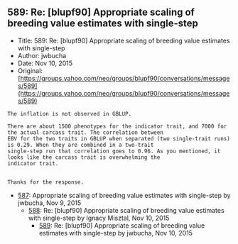 ## 589: Re: [blupf90] Appropriate scaling of breeding value estimates with single-step

- Title: 589: Re: [blupf90] Appropriate scaling of breeding value estimates with single-step
- Author: jwbucha
- Date: Nov 10, 2015
- Original: [https://groups.yahoo.com/neo/groups/blupf90/conversations/messages/589](https://groups.yahoo.com/neo/groups/blupf90/conversations/messages/589)

```
The inflation is not observed in GBLUP. 

There are about 1500 phenotypes for the indicator trait, and 7000 for the actual carcass trait. The correlation between
EBV for the two traits in GBLUP when separated (two single-trait runs) is 0.29. When they are combined in a two-trait
single-step run that correlation goes to 0.96. As you mentioned, it looks like the carcass trait is overwhelming the
indicator trait.   


Thanks for the response.
```

- [587](0587.md): Appropriate scaling of breeding value estimates with single-step by jwbucha, Nov 9, 2015
    - [588](0588.md): Re: [blupf90] Appropriate scaling of breeding value estimates with single-step by Ignacy Misztal, Nov 10, 2015
        - [589](0589.md): Re: [blupf90] Appropriate scaling of breeding value estimates with single-step by jwbucha, Nov 10, 2015

